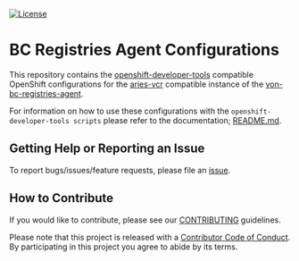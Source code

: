 [![License](https://img.shields.io/badge/License-Apache%202.0-blue.svg)](LICENSE)

# BC Registries Agent Configurations

This repository contains the [openshift-developer-tools](https://github.com/BCDevOps/openshift-developer-tools/tree/master/bin) compatible OpenShift configurations for the [aries-vcr](https://github.com/hyperledger/aries-vcr) compatible instance of the [von-bc-registries-agent](https://github.com/bcgov/von-bc-registries-agent).

For information on how to use these configurations with the `openshift-developer-tools scripts` please refer to the documentation; [README.md](https://github.com/BCDevOps/openshift-developer-tools/blob/master/bin/README.md).

## Getting Help or Reporting an Issue

To report bugs/issues/feature requests, please file an [issue](../../issues).

## How to Contribute

If you would like to contribute, please see our [CONTRIBUTING](./CONTRIBUTING.md) guidelines.

Please note that this project is released with a [Contributor Code of Conduct](./CODE_OF_CONDUCT.md). 
By participating in this project you agree to abide by its terms.